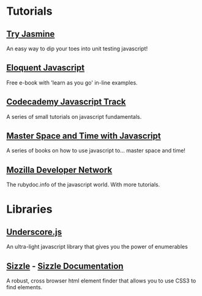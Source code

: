 # Tutorials

## [Try Jasmine](http://tryjasmine.com)
An easy way to dip your toes into unit testing javascript!

## [Eloquent Javascript](http://eloquentjavascript.net/chapter1.html)
Free e-book with 'learn as you go' in-line examples.

## [Codecademy Javascript Track](http://www.codecademy.com/tracks/javascript)
A series of small tutorials on javascript fundamentals.

## [Master Space and Time with Javascript](http://www.noelrappin.com/)
A series of books on how to use javascript to... master space and time!

## [Mozilla Developer Network](https://developer.mozilla.org/en-US/docs/Web/JavaScript)
The rubydoc.info of the javascript world. With more tutorials.


# Libraries

## [Underscore.js](http://underscorejs.org/)
An ultra-light javascript library that gives you the power of enumerables

## [Sizzle](http://sizzlejs.com/) - [Sizzle Documentation](https://github.com/jquery/sizzle/wiki/Sizzle-Documentation#wiki-public-api)
A robust, cross browser html element finder that allows you to use CSS3 to find
elements.

